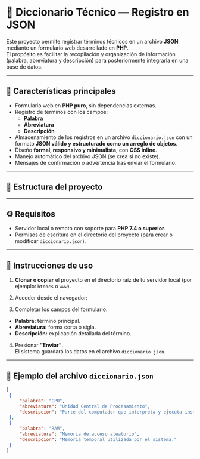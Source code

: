 # 📘 Diccionario Técnico — Registro en JSON

Este proyecto permite registrar términos técnicos en un archivo **JSON** mediante un formulario web desarrollado en **PHP**.  
El propósito es facilitar la recopilación y organización de información (palabra, abreviatura y descripción) para posteriormente integrarla en una base de datos.

---

## 🧩 Características principales

- Formulario web en **PHP puro**, sin dependencias externas.  
- Registro de términos con los campos:
  - **Palabra**
  - **Abreviatura**
  - **Descripción**
- Almacenamiento de los registros en un archivo `diccionario.json` con un formato **JSON válido y estructurado como un arreglo de objetos**.
- Diseño **formal, responsivo y minimalista**, con **CSS inline**.
- Manejo automático del archivo JSON (se crea si no existe).
- Mensajes de confirmación o advertencia tras enviar el formulario.

---

## 🧠 Estructura del proyecto


---

## ⚙️ Requisitos

- Servidor local o remoto con soporte para **PHP 7.4 o superior**.  
- Permisos de escritura en el directorio del proyecto (para crear o modificar `diccionario.json`).

---

## 🚀 Instrucciones de uso

1. **Clonar o copiar** el proyecto en el directorio raíz de tu servidor local (por ejemplo: `htdocs` o `www`).

2. Acceder desde el navegador:


3. Completar los campos del formulario:
- **Palabra:** término principal.  
- **Abreviatura:** forma corta o sigla.  
- **Descripción:** explicación detallada del término.

4. Presionar **“Enviar”**.  
El sistema guardará los datos en el archivo `diccionario.json`.

---

## 📄 Ejemplo del archivo `diccionario.json`

```json
[
 {
     "palabra": "CPU",
     "abreviatura": "Unidad Central de Procesamiento",
     "descripcion": "Parte del computador que interpreta y ejecuta instrucciones."
 },
 {
     "palabra": "RAM",
     "abreviatura": "Memoria de acceso aleatorio",
     "descripcion": "Memoria temporal utilizada por el sistema."
 }
]
